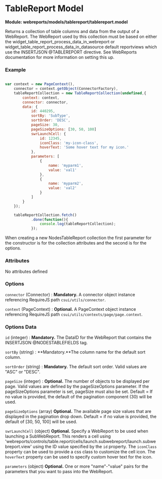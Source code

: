 # TableReport Model

**Module: webreports/models/tablereport/tablereport.model**

Returns a collection of table columns and data from the output of a WebReport. The WebReport used by this collection must be based on either the widget_table_report_process_data_in_webreport or widget_table_report_process_data_in_datasource default reportviews which use the INSERTJSON @TABLEREPORT directive. See WebReports documentation for more information on setting this up.

### Example

```javascript

var context = new PageContext(),
    connector = context.getObject(ConnectorFactory),
    tableReportCollection = new TableReportCollection(undefined,{
        context: context,
        connector: connector,
        data: {
            id: 440295,
            sortBy: 'SubType',
            sortOrder: 'DESC',
            pageSize: 30,
            pageSizeOptions: [30, 50, 100]
            swrLaunchCell: {
                id: 12345,
                iconClass: 'my-icon-class',
                hoverText: 'Some hover text for my icon.'
            },
            parameters: [
                {
                    name: 'myparm1',
                    value: 'val1'
                },
                {
                    name: 'myparm2',
                    value: 'val2'
                }
            ]
        }
    });

    tableReportCollection.fetch()
            .done(function(){
                console.log(tableReportCollection);
            });
```

When creating a new NodesTableReport collection the first parameter for the constructor is for the collection attributes and the second is for the options.

### Attributes

No attributes defined

### Options

`connector` (Connector)
: **Mandatory.** A connector object instance referencing RequireJS path `csui/utils/connector`.


`context` (PageContext)
: **Optional.** A PageContext object instance referencing RequireJS path `csui/utils/contexts/page/page.context`.

### Options Data

`id` (integer)
: **Mandatory.** The DataID for the WebReport that contains the INSERTJSON @NODESTABLEFIELDS tag.

`sortBy` (string)
: **Mandatory.**The column name for the default sort column.

`sortOrder` (string)
: **Mandatory.** The default sort order. Valid values are "ASC" or "DESC".

`pageSize` (integer)
: **Optional.** The number of objects to be displayed per page. Valid values are defined by the pageSizeOptions parameter. If the pageSizeOptions parameter is set, pageSize must also be set.
  Default = If no value is provided, the default of the pagination component (30) will be used. 

`pageSizeOptions` (array)
**Optional.** The available page size values that are displayed in the pagination drop down. 
Default = if no value is provided, the default of [30, 50, 100] will be used.
  
`swrLaunchCell` (object)
 **Optional.** Specify a WebReport to be used when launching a SubWebReport. This renders a cell using 'webreports/controls/table.report/cells/launch.subwebreport/launch.subwebreport.view' using the ID value specified by the `id` property. The `iconClass` property can be used to provide a css class to customize the cell icon. The `hoverText` property can be used to specify custom hover text for the icon.

`parameters` (object)
 **Optional.** One or more "name"-"value" pairs for the parameters that you want to pass into the WebReport.